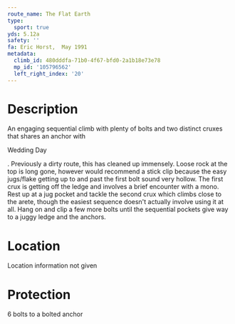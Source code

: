```yaml
---
route_name: The Flat Earth
type:
  sport: true
yds: 5.12a
safety: ''
fa: Eric Horst,  May 1991
metadata:
  climb_id: 480dddfa-71b0-4f67-bfd0-2a1b18e73e78
  mp_id: '105796562'
  left_right_index: '20'
---
```

# Description
An engaging sequential climb with plenty of bolts and two distinct cruxes that shares an anchor with

Wedding Day

. Previously a dirty route, this has cleaned up immensely. Loose rock at the top is long gone, however would recommend a stick clip because the easy jugs/flake getting up to and past the first bolt sound very hollow. The first crux is getting off the ledge and involves a brief encounter with a mono. Rest up at a jug pocket and tackle the second crux which climbs close to the arete, though the easiest sequence doesn't actually involve using it at all. Hang on and clip a few more bolts until the sequential pockets give way to a juggy ledge and the anchors.

# Location
Location information not given

# Protection
6 bolts to a bolted anchor
